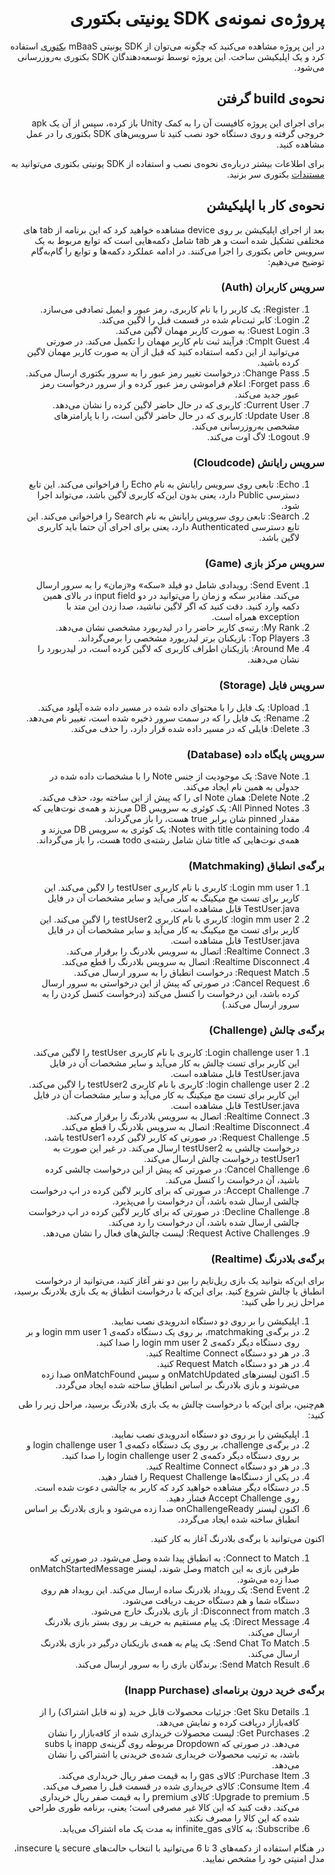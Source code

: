 <div dir=rtl>

	
# پروژه‌ی نمونه‌ی SDK یونیتی بکتوری

در این پروژه مشاهده می‌کنید که چگونه می‌توان از SDK یونیتی mBaaS
[بکتوری](https://backtory.com)
استفاده کرد و یک اپلیکیشن ساخت.
این پروژه توسط توسعه‌دهندگان SDK بکتوری به‌روزرسانی می‌شود.

## نحوه‌ی build گرفتن

برای اجرای این پروژه کافیست آن را به کمک Unity باز کرده، سپس از آن یک apk خروجی گرفته و روی دستگاه خود نصب کنید
تا سرویس‌های SDK بکتوری را در عمل مشاهده کنید.

برای اطلاعات بیشتر درباره‌ی نحوه‌ی نصب و استفاده از SDK یونیتی بکتوری
می‌توانید به
[مستندات](https://backtory.com/documents/intro/setup/unity.html)
بکتوری سر بزنید.

## نحوه‌ی کار با اپلیکیشن

بعد از اجرای اپلیکیشن بر روی device مشاهده خواهید کرد
که این برنامه از tab های مختلفی تشکیل شده است و
هر tab شامل دکمه‌هایی است که توابع مربوط به یک سرویس خاص بکتوری را اجرا می‌کنند.
در ادامه عملکرد دکمه‌ها و توابع را گام‌به‌گام توضیح می‌دهیم:

### سرویس کاربران (Auth)

1. Register: یک کاربر را با نام کاربری، رمز عبور و ایمیل تصادفی می‌سازد.
2. Login: کابر ثبت‌نام شده در قسمت قبل را لاگین می‌کند.
3. Guest Login: به صورت کاربر مهمان لاگین می‌کند.
4. Cmplt Guest: فرآیند ثبت نام کاربر مهمان را تکمیل می‌کند.
 در صورتی می‌توانید از این دکمه استفاده کنید که قبل از آن به صورت کاربر مهمان لاگین کرده باشید.
5. Change Pass: درخواست تغییر رمز عبور را به سرور بکتوری ارسال می‌کند.
6. Forget pass: اعلام فراموشی رمز عبور کرده و از سرور درخواست رمز عبور جدید می‌کند.
7. Current User: کاربری که در حال حاضر لاگین کرده را نشان می‌دهد.
8. Update User: کاربری که در حال حاضر لاگین است، را با پارامترهای مشخصی به‌روزرسانی می‌کند.
9. Logout: لاگ اوت می‌کند.



### سرویس رایانش (Cloudcode)

1. Echo: تابعی روی سرویس رایانش به نام
Echo
را فراخوانی می‌کند. این تابع دسترسی Public دارد،
 یعنی بدون این‌که کاربری لاگین باشد، می‌تواند اجرا شود.
2. Search: تابعی روی سرویس رایانش به نام
Search
را فراخوانی می‌کند. این تابع دسترسی Authenticated دارد،
 یعنی برای اجرای آن حتما باید کاربری لاگین باشد.



### سرویس مرکز بازی (Game)

1. Send Event: رویدادی شامل دو فیلد «سکه» و«زمان» را به سرور ارسال می‌کند. مقادیر سکه و زمان را می‌توانید در دو input field در بالای همین دکمه وارد کنید.
  دقت کنید که اگر لاگین نباشید، صدا زدن این متد با exception همراه است.
2. My Rank: رتبه‌ی کاربر حاضر را در لیدربورد مشخصی نشان می‌دهد.
3. Top Players: بازیکنان برتر لیدربورد مشخصی را برمی‌گرداند.
4. Around Me: بازیکنان اطراف کاربری که لاگین کرده است، در لیدربورد را نشان می‌دهند.



### سرویس فایل (Storage)

1. Upload:  یک فایل را با محتوای داده شده در مسیر داده شده آپلود می‌کند.
3. Rename: یک فایل را که در سمت سرور ذخیره شده است، تغییر نام می‌دهد.
4. Delete: فایلی که در مسیر داده شده قرار دارد، را حذف می‌کند.


### سرویس پایگاه داده (Database)

1. Save Note: یک موجودیت از جنس Note را با مشخصات داده شده در جدولی به همین نام ایجاد می‌کند.
2. Delete Note: همان Note ای را که پیش از این ساخته بود، حذف می‌کند.
3. All Pinned Notes: یک کوئری به سرویس DB می‌زند
و همه‌ی نوت‌هایی که مقدار pinned شان برابر true هست، را باز می‌گرداند.
4. Notes with title containing todo: یک کوئری به سرویس DB می‌زند
 و همه‌ی نوت‌هایی که title شان شامل رشته‌ی todo هست، را باز می‌گرداند.




### برگه‌ی انطباق (Matchmaking)

1. Login mm user 1: کاربری با نام کاربری
testUser
 را لاگین می‌کند. این کاربر برای تست مچ میکینگ به کار می‌آید
  و سایر مشخصات آن در فایل TestUser.java قابل مشاهده است.
2. login mm user 2: کاربری با نام کاربری
testUser2
را لاگین می‌کند. این کاربر برای تست مچ میکینگ به کار می‌آید
 و سایر مشخصات آن در فایل TestUser.java قابل مشاهده است.
3. Realtime Connect: اتصال به سرویس بلادرنگ را برقرار می‌کند.
4. Realtime Disconnect: اتصال به سرویس بلادرنگ را قطع می‌کند.
5. Request Match: درخواست انطباق را به سرور ارسال می‌کند.
6. Cancel Request: در صورتی که پیش از این درخواستی به سرور ارسال کرده باشد،
 این درخواست را کنسل می‌کند (درخواست کنسل کردن را به سرور ارسال می‌کند.)



### برگه‌ی چالش (Challenge)

1. Login challenge user 1: کاربری با نام کاربری testUser را لاگین می‌کند. این کاربر برای تست چالش به کار می‌آید و سایر مشخصات آن در فایل TestUser.java قابل مشاهده است.
2. login challenge user 2: کاربری با نام کاربری
testUser2
را لاگین می‌کند. این کاربر برای تست مچ میکینگ به کار می‌آید
 و سایر مشخصات آن در فایل TestUser.java قابل مشاهده است.
3. Realtime Connect: اتصال به سرویس بلادرنگ را برقرار می‌کند.
4. Realtime Disconnect: اتصال به سرویس بلادرنگ را قطع می‌کند.
5. Request Challenge: در صورتی که کاربر لاگین کرده testUser1 باشد، درخواست چالشی به testUser2 ارسال می‌کند. در غیر این ‌صورت به testUser1 درخواست چالش ارسال می‌کند.
6. Cancel Challenge: در صورتی که پیش از این درخواست چالشی کرده باشید، آن درخواست را کنسل می‌کند.
7. Accept Challenge: در صورتی که برای کاربر لاگین کرده در اپ درخواست چالشی ارسال شده باشد، آن درخواست را می‌پذیرد.
7. Decline Challenge: در صورتی که برای کاربر لاگین کرده در اپ درخواست چالشی ارسال شده باشد، آن درخواست را رد می‌کند.
8. Request Active Challenges: لیست چالش‌های فعال را نشان می‌دهد.


### برگه‌ی بلادرنگ (Realtime)

برای این‌که بتوانید یک بازی ریل‌تایم را بین دو نفر آغاز کنید،
 می‌توانید از درخواست انطباق یا چالش شروع کنید.
برای این‌که با درخواست انطباق به یک بازی بلادرنگ برسید، مراحل زیر را طی کنید:
1. اپلیکیشن را بر روی دو دستگاه اندرویدی نصب نمایید.
2. در برگه‌ی matchmaking، بر روی یک دستگاه دکمه‌ی login mm user 1
و بر روی دستگاه دیگر دکمه‌ی
login mm user 2
را صدا کنید.
3. در هر دو دستگاه Realtime Connect کنید.
4. در هر دو دستگاه Request Match کنید.
5. اکنون لیسنرهای onMatchUpdated
و سپس
onMatchFound
صدا زده می‌شوند و بازی بلادرنگ بر اساس انطباق ساخته شده ایجاد می‌گردد.

هم‌چنین، برای این‌که با درخواست چالش به یک بازی بلادرنگ برسید، مراحل زیر را طی کنید:
1. اپلیکیشن را بر روی دو دستگاه اندرویدی نصب نمایید.
2. در برگه‌ی challenge، بر روی یک دستگاه دکمه‌ی login challenge user 1
و بر روی دستگاه دیگر دکمه‌ی
login challenge user 2
را صدا کنید.
3. در هر دو دستگاه Realtime Connect کنید.
4. در یکی از دستگاه‌ها Request Challenge را فشار دهید.
5. در دستگاه دیگر مشاهده خواهید کرد که کاربر به چالشی دعوت شده است.
روی Accept Challenge فشار دهید.
6. اکنون لیسنر
onChallengeReady
صدا زده می‌شود و بازی بلادرنگ بر اساس انطباق ساخته شده ایجاد می‌گردد.


  اکنون می‌توانید با برگه‌ی بلادرنگ آغاز به کار کنید.

1. Connect to Match: به انطباق پیدا شده وصل می‌شود. در صورتی که طرفین بازی به این match وصل شوند،
 لیسنر onMatchStartedMessage صدا زده می‌شود.
2. Send Event: یک رویداد بلادرنگ ساده ارسال می‌کند.
 این رویداد هم روی دستگاه شما و هم دستگاه حریف دریافت می‌شود.
3. Disconnect from match: از بازی بلادرنگ خارج می‌شود.
4. Direct Message: یک پیام مستقیم به حریف بر روی بستر بازی بلادرنگ ارسال می‌کند.
5. Send Chat To Match: یک پیام به همه‌ی بازیکنان درگیر در بازی بلادرنگ ارسال می‌کند.
6. Send Match Result: برندگان بازی را به سرور ارسال می‌کند.




### برگه‌ی خرید درون برنامه‌ای (Inapp Purchase)

1. Get Sku Details: جزئیات محصولات قابل خرید (و نه قابل اشتراک) را از کافه‌بازار دریافت کرده
 و نمایش می‌دهد.
2. Get Purchases: لیست محصولات خریداری شده از کافه‌بازار را نشان می‌دهد.
 در صورتی که Dropdown مربوطه روی گزینه‌ی inapp یا subs باشد،
  به ترتیب محصولات خریداری شده‌ی خریدنی یا اشتراکی را نشان می‌دهد.
3. Purchase Item: کالای gas را به قیمت صفر ریال خریداری می‌کند.
4. Consume Item: کالای خریداری شده در قسمت قبل را مصرف می‌کند.
5. Upgrade to premium: کالای premium را به قیمت صفر ریال خریداری می‌کند.
 دقت کنید که این کالا غیر مصرفی است؛ یعنی،
  برنامه طوری طراحی شده که این کالا را مصرف نکند.
6. Subscribe: به کالای infinite_gas به مدت یک ماه اشتراک می‌یابد.

در هنگام استفاده از دکمه‌های 3 تا 6 می‌توانید
با انتخاب حالت‌های secure یا insecure، مدل امنیتی خود را مشخص نمایید.


</div>
